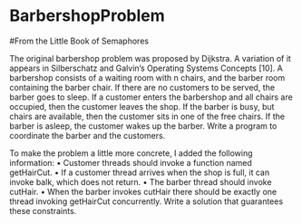 # BarbershopProblem

#From the Little Book of Semaphores

The original barbershop problem was proposed by Dijkstra. A variation of it
appears in Silberschatz and Galvin’s Operating Systems Concepts [10].
A barbershop consists of a waiting room with n chairs, and the
barber room containing the barber chair. If there are no customers
to be served, the barber goes to sleep. If a customer enters the
barbershop and all chairs are occupied, then the customer leaves
the shop. If the barber is busy, but chairs are available, then the
customer sits in one of the free chairs. If the barber is asleep, the
customer wakes up the barber. Write a program to coordinate the
barber and the customers.


To make the problem a little more concrete, I added the following information:
• Customer threads should invoke a function named getHairCut.
• If a customer thread arrives when the shop is full, it can invoke balk,
which does not return.
• The barber thread should invoke cutHair.
• When the barber invokes cutHair there should be exactly one thread
invoking getHairCut concurrently.
Write a solution that guarantees these constraints.
